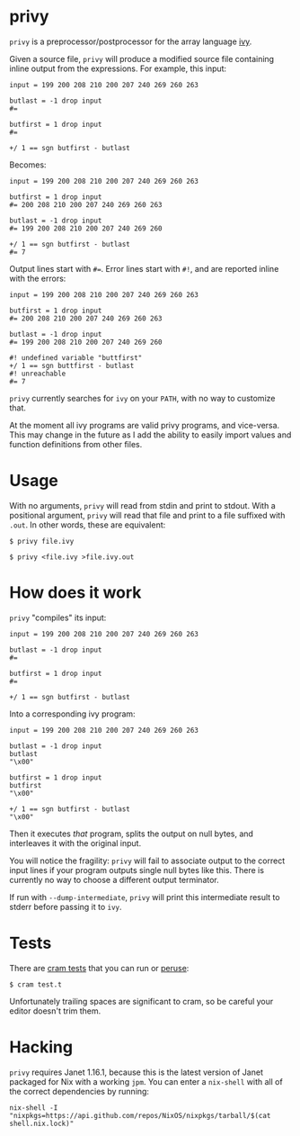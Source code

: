 # privy

`privy` is a preprocessor/postprocessor for the array language [ivy](https://github.com/robpike/ivy).

Given a source file, `privy` will produce a modified source file containing inline output from the expressions. For example, this input:

```ivy
input = 199 200 208 210 200 207 240 269 260 263

butlast = -1 drop input
#=

butfirst = 1 drop input
#=

+/ 1 == sgn butfirst - butlast
```

Becomes:

```ivy
input = 199 200 208 210 200 207 240 269 260 263

butfirst = 1 drop input
#= 200 208 210 200 207 240 269 260 263

butlast = -1 drop input
#= 199 200 208 210 200 207 240 269 260

+/ 1 == sgn butfirst - butlast
#= 7
```

Output lines start with `#=`. Error lines start with `#!`, and are reported inline with the errors:

```
input = 199 200 208 210 200 207 240 269 260 263

butfirst = 1 drop input
#= 200 208 210 200 207 240 269 260 263

butlast = -1 drop input
#= 199 200 208 210 200 207 240 269 260

#! undefined variable "buttfirst"
+/ 1 == sgn buttfirst - butlast
#! unreachable
#= 7
```

`privy` currently searches for `ivy` on your `PATH`, with no way to customize that.

At the moment all ivy programs are valid privy programs, and vice-versa. This may change in the future as I add the ability to easily import values and function definitions from other files.

# Usage

With no arguments, `privy` will read from stdin and print to stdout. With a positional argument, `privy` will read that file and print to a file suffixed with `.out`. In other words, these are equivalent:

    $ privy file.ivy

    $ privy <file.ivy >file.ivy.out

# How does it work

`privy` "compiles" its input:

```ivy
input = 199 200 208 210 200 207 240 269 260 263

butlast = -1 drop input
#=

butfirst = 1 drop input
#=

+/ 1 == sgn butfirst - butlast
```

Into a corresponding ivy program:

```
input = 199 200 208 210 200 207 240 269 260 263

butlast = -1 drop input
butlast
"\x00"

butfirst = 1 drop input
butfirst
"\x00"

+/ 1 == sgn butfirst - butlast
"\x00"
```

Then it executes *that* program, splits the output on null bytes, and interleaves it with the original input.

You will notice the fragility: `privy` will fail to associate output to the correct input lines if your program outputs single null bytes like this. There is currently no way to choose a different output terminator.

If run with `--dump-intermediate`, `privy` will print this intermediate result to stderr before passing it to `ivy`.

# Tests

There are [cram tests](https://bitheap.org/cram/) that you can run or [peruse](test.t):

    $ cram test.t

Unfortunately trailing spaces are significant to cram, so be careful your editor doesn't trim them.

# Hacking

`privy` requires Janet 1.16.1, because this is the latest version of Janet packaged for Nix with a working `jpm`. You can enter a `nix-shell` with all of the correct dependencies by running:

```
nix-shell -I "nixpkgs=https://api.github.com/repos/NixOS/nixpkgs/tarball/$(cat shell.nix.lock)"
```

